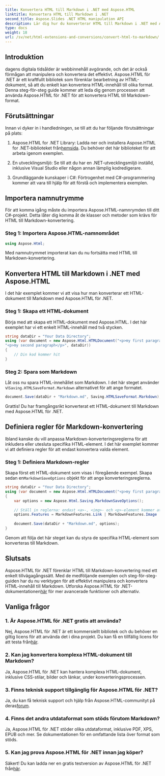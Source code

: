 ```yaml
---
title: Konvertera HTML till Markdown i .NET med Aspose.HTML
linktitle: Konvertera HTML till Markdown i .NET
second_title: Aspose.Slides .NET HTML manipulation API
description: Lär dig hur du konverterar HTML till Markdown i .NET med Aspose.HTML för effektiv innehållsmanipulation. Få steg-för-steg-vägledning för en sömlös konverteringsprocess.
type: docs
weight: 18
url: /sv/net/html-extensions-and-conversions/convert-html-to-markdown/
---
```


## Introduktion

dagens digitala tidsålder är webbinnehåll avgörande, och det är också förmågan att manipulera och konvertera det effektivt. Aspose.HTML för .NET är ett kraftfullt bibliotek som förenklar bearbetning av HTML-dokument, så att du enkelt kan konvertera HTML-innehåll till olika format. Denna steg-för-steg guide kommer att leda dig genom processen att använda Aspose.HTML för .NET för att konvertera HTML till Markdown-format.

## Förutsättningar

Innan vi dyker in i handledningen, se till att du har följande förutsättningar på plats:

1.  Aspose.HTML for .NET Library: Ladda ner och installera Aspose.HTML for .NET-biblioteket från[hemsida](https://releases.aspose.com/html/net/). Du behöver det här biblioteket för att arbeta igenom exemplen.

2. En utvecklingsmiljö: Se till att du har en .NET-utvecklingsmiljö inställd, inklusive Visual Studio eller någon annan lämplig kodredigerare.

3. Grundläggande kunskaper i C#: Förtrogenhet med C#-programmering kommer att vara till hjälp för att förstå och implementera exemplen.

## Importera namnutrymme

För att komma igång måste du importera Aspose.HTML-namnrymden till ditt C#-projekt. Detta låter dig komma åt de klasser och metoder som krävs för HTML till Markdown-konvertering.

### Steg 1: Importera Aspose.HTML-namnområdet

```csharp
using Aspose.Html;
```

Med namnutrymmet importerat kan du nu fortsätta med HTML till Markdown-konvertering.

## Konvertera HTML till Markdown i .NET med Aspose.HTML

I det här exemplet kommer vi att visa hur man konverterar ett HTML-dokument till Markdown med Aspose.HTML för .NET. 

### Steg 1: Skapa ett HTML-dokument

Börja med att skapa ett HTML-dokument med Aspose.HTML. I det här exemplet har vi ett enkelt HTML-innehåll med två stycken.

```csharp
string dataDir = "Your Data Directory";
using (var document = new Aspose.Html.HTMLDocument("<p>my first paragraph</p>" +
"<p>my second paragraph</p>", dataDir))
{
    // Din kod kommer hit
}
```

### Steg 2: Spara som Markdown

 Låt oss nu spara HTML-innehållet som Markdown. I det här steget använder vi`Saving.HTMLSaveFormat.Markdown` alternativet för att ange formatet.

```csharp
document.Save(dataDir + "Markdown.md", Saving.HTMLSaveFormat.Markdown);
```

Grattis! Du har framgångsrikt konverterat ett HTML-dokument till Markdown med Aspose.HTML för .NET.

## Definiera regler för Markdown-konvertering

Ibland kanske du vill anpassa Markdown-konverteringsreglerna för att inkludera eller utesluta specifika HTML-element. I det här exemplet kommer vi att definiera regler för att endast konvertera valda element.

### Steg 1: Definiera Markdown-regler

 Skapa först ett HTML-dokument som visas i föregående exempel. Skapa sedan en`MarkdownSaveOptions` objekt för att ange konverteringsreglerna.

```csharp
string dataDir = "Your Data Directory";
using (var document = new Aspose.Html.HTMLDocument("<p>my first paragraph</p>", dataDir))
{
    var options = new Aspose.Html.Saving.MarkdownSaveOptions();
    
    // Ställ in reglerna: endast <a>-, <img>- och <p>-element kommer att konverteras till markdown.
    options.Features = MarkdownFeatures.Link | MarkdownFeatures.Image | MarkdownFeatures.AutomaticParagraph;
    
    document.Save(dataDir + "Markdown.md", options);
}
```

Genom att följa det här steget kan du styra de specifika HTML-element som konverteras till Markdown.

## Slutsats

 Aspose.HTML för .NET förenklar HTML till Markdown-konvertering med ett enkelt tillvägagångssätt. Med de medföljande exemplen och steg-för-steg-guiden har du nu verktygen för att effektivt manipulera och konvertera HTML-innehåll till Markdown. Utforska Aspose.HTML för .NET-dokumentationen[här](https://reference.aspose.com/html/net/) för mer avancerade funktioner och alternativ.

## Vanliga frågor

### 1. Är Aspose.HTML för .NET gratis att använda?

Nej, Aspose.HTML för .NET är ett kommersiellt bibliotek och du behöver en giltig licens för att använda det i dina projekt. Du kan få en tillfällig licens för att testa från[här](https://purchase.aspose.com/temporary-license/).

### 2. Kan jag konvertera komplexa HTML-dokument till Markdown?

Ja, Aspose.HTML för .NET kan hantera komplexa HTML-dokument, inklusive CSS-stilar, bilder och länkar, under konverteringsprocessen.

### 3. Finns teknisk support tillgänglig för Aspose.HTML för .NET?

 Ja, du kan få teknisk support och hjälp från Aspose.HTML-communityt på deras[forum](https://forum.aspose.com/).

### 4. Finns det andra utdataformat som stöds förutom Markdown?

Ja, Aspose.HTML för .NET stöder olika utdataformat, inklusive PDF, XPS, EPUB och mer. Se dokumentationen för en omfattande lista över format som stöds.

### 5. Kan jag prova Aspose.HTML för .NET innan jag köper?

 Säkert! Du kan ladda ner en gratis testversion av Aspose.HTML för .NET från[här](https://releases.aspose.com/).

